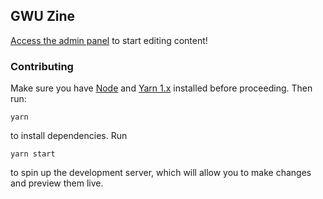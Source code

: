 ## GWU Zine

[Access the admin panel](https://zines.gwumtl.com/admin) to start editing
content!

### Contributing

Make sure you have [Node](https://nodejs.org/en/) and [Yarn
1.x](https://classic.yarnpkg.com/en/docs/install#windows-stable) installed
before proceeding. Then run:

```
yarn
```

to install dependencies. Run

```
yarn start
```

to spin up the development server, which will allow you to make changes and
preview them live.
